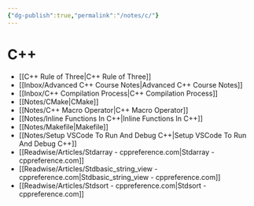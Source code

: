 ```yaml
---
{"dg-publish":true,"permalink":"/notes/c/"}
---
```





# C++
- [[C++ Rule of Three\|C++ Rule of Three]]
- [[Inbox/Advanced C++ Course Notes\|Advanced C++ Course Notes]]
- [[Inbox/C++ Compilation Process\|C++ Compilation Process]]
- [[Notes/CMake\|CMake]]
- [[Notes/C++ Macro Operator\|C++ Macro Operator]]
- [[Notes/Inline Functions In C++\|Inline Functions In C++]]
- [[Notes/Makefile\|Makefile]]
- [[Notes/Setup VSCode To Run And Debug C++\|Setup VSCode To Run And Debug C++]]
- [[Readwise/Articles/Stdarray - cppreference.com\|Stdarray - cppreference.com]]
- [[Readwise/Articles/Stdbasic_string_view - cppreference.com\|Stdbasic_string_view - cppreference.com]]
- [[Readwise/Articles/Stdsort - cppreference.com\|Stdsort - cppreference.com]]


